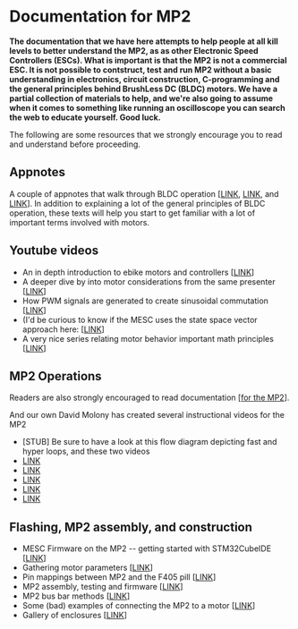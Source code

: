 # Documentation for MP2

**The documentation that we have here attempts to help people at all kill levels to better understand the MP2, as as other Electronic Speed Controllers (ESCs). What is important is that the MP2 is not a commercial ESC. It is not possible to contstruct, test and run MP2 without a basic understanding in electronics, circuit construction, C-programming and the general principles behind BrushLess DC (BLDC) motors. We have a partial collection of materials to help, and we're also going to assume when it comes to something like running an oscilloscope you can search the web to educate yourself. Good luck.**

The following are some resources that we strongly encourage you to read and understand before proceeding.

## Appnotes ##

A couple of appnotes that walk through BLDC operation [[LINK](https://www.monolithicpower.com/media/document/Brushless_DC_Motor_Fundamentals.pdf), [LINK](https://www.monolithicpower.com/media/document/Brushless_DC_Motor_Fundamentals.pdf), and [LINK](https://www.st.com/resource/en/application_note/cd00020086-sensorless-bldc-motor-control-and-bemf-sampling-methods-with--st7mc-stmicroelectronics.pdf)]. In addition to explaining a lot of the general principles of BLDC operation, these texts will help you start to get familiar with a lot of important terms involved with motors. 

## Youtube videos

* An in depth introduction to ebike motors and controllers [[LINK](https://www.youtube.com/watch?v=c96n0Ma2rLY)]
* A deeper dive by into motor considerations from the same presenter [[LINK](https://www.youtube.com/watch?v=dxJe_gygRGU)]
* How PWM signals are generated to create sinusoidal commutation [[LINK](https://www.youtube.com/watch?v=-By_vt27Xhs)]
* (I'd be curious to know if the MESC uses the state space vector approach here: [[LINK](https://youtu.be/-By_vt27Xhs?t=164)]
* A very nice series relating motor behavior important math principles [[LINK](https://www.youtube.com/watch?v=EHYEQM1sA3o)]

## MP2 Operations

Readers are also strongly encouraged to read documentation [[for the MP2](https://github.com/davidmolony/MESC_Firmware)].

And our own David Molony has created several instructional videos for the MP2
* [STUB] Be sure to have a look at this flow diagram depicting fast and hyper loops, and these two videos
* [LINK](https://youtu.be/D8OxaPtngFE)
* [LINK](https://youtube.com/shorts/5mvyW02K6BA)
* [LINK](https://youtube.com/shorts/p_EUAOHa-1w)
* [LINK](https://youtu.be/9agJsvzlajI)
* [LINK](https://youtube.com/shorts/ht_xRyyBOWQ)

## Flashing, MP2 assembly, and construction
* MESC Firmware on the MP2 -- getting started with STM32CubeIDE [[LINK](FIRMWARE_INTRO.md)]
* Gathering motor parameters [[LINK](MOTOR_PARAM.md)]
* Pin mappings between MP2 and the F405 pill [[LINK](MP2_F405PILL_PINOUTS.md)]
* MP2 assembly, testing and firmware [[LINK](PCB_ASSEMBLY_TESTING.md)]
* MP2 bus bar methods [[LINK](HIGHER_AMP_ASSEMBLY.md)]
* Some (bad) examples of connecting the MP2 to a motor [[LINK](QS165_MP2_WIRING.md)]
* Gallery of enclosures [[LINK](ENCLOSURE_GALLERY.md)]
